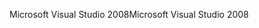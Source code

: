 <span data-ttu-id="9675b-101">Microsoft Visual Studio 2008</span><span class="sxs-lookup"><span data-stu-id="9675b-101">Microsoft Visual Studio 2008</span></span>